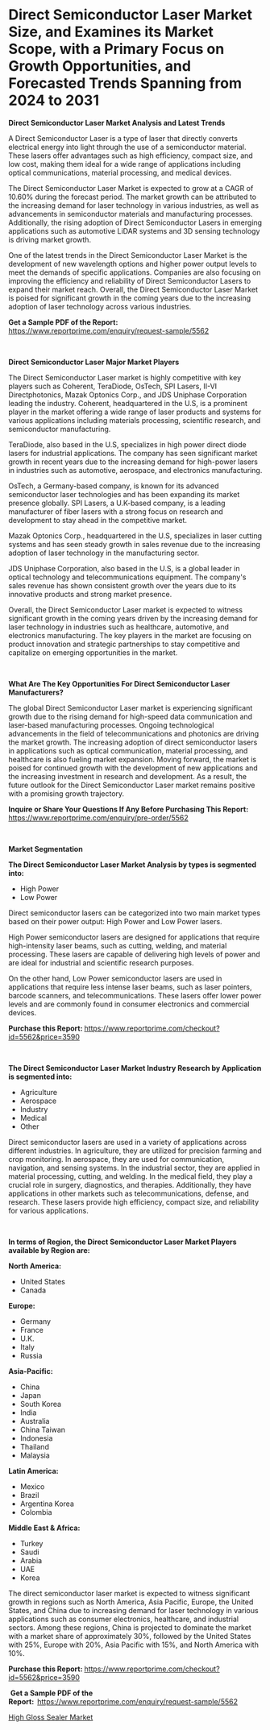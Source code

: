 <p><h1>Direct Semiconductor Laser Market Size, and Examines its Market Scope, with a Primary Focus on Growth Opportunities, and Forecasted Trends Spanning from 2024 to 2031</h1></p><p><strong>Direct Semiconductor Laser Market Analysis and Latest Trends</strong></p>
<p><p>A Direct Semiconductor Laser is a type of laser that directly converts electrical energy into light through the use of a semiconductor material. These lasers offer advantages such as high efficiency, compact size, and low cost, making them ideal for a wide range of applications including optical communications, material processing, and medical devices.</p><p>The Direct Semiconductor Laser Market is expected to grow at a CAGR of 10.60% during the forecast period. The market growth can be attributed to the increasing demand for laser technology in various industries, as well as advancements in semiconductor materials and manufacturing processes. Additionally, the rising adoption of Direct Semiconductor Lasers in emerging applications such as automotive LiDAR systems and 3D sensing technology is driving market growth.</p><p>One of the latest trends in the Direct Semiconductor Laser Market is the development of new wavelength options and higher power output levels to meet the demands of specific applications. Companies are also focusing on improving the efficiency and reliability of Direct Semiconductor Lasers to expand their market reach. Overall, the Direct Semiconductor Laser Market is poised for significant growth in the coming years due to the increasing adoption of laser technology across various industries.</p></p>
<p><strong>Get a Sample PDF of the Report:&nbsp;</strong> <a href="https://www.reportprime.com/enquiry/request-sample/5562">https://www.reportprime.com/enquiry/request-sample/5562</a></p>
<p>&nbsp;</p>
<p><strong>Direct Semiconductor Laser Major Market Players</strong></p>
<p><p>The Direct Semiconductor Laser market is highly competitive with key players such as Coherent, TeraDiode, OsTech, SPI Lasers, II-VI Directphotonics, Mazak Optonics Corp., and JDS Uniphase Corporation leading the industry. Coherent, headquartered in the U.S, is a prominent player in the market offering a wide range of laser products and systems for various applications including materials processing, scientific research, and semiconductor manufacturing.</p><p>TeraDiode, also based in the U.S, specializes in high power direct diode lasers for industrial applications. The company has seen significant market growth in recent years due to the increasing demand for high-power lasers in industries such as automotive, aerospace, and electronics manufacturing.</p><p>OsTech, a Germany-based company, is known for its advanced semiconductor laser technologies and has been expanding its market presence globally. SPI Lasers, a U.K-based company, is a leading manufacturer of fiber lasers with a strong focus on research and development to stay ahead in the competitive market.</p><p>Mazak Optonics Corp., headquartered in the U.S, specializes in laser cutting systems and has seen steady growth in sales revenue due to the increasing adoption of laser technology in the manufacturing sector.</p><p>JDS Uniphase Corporation, also based in the U.S, is a global leader in optical technology and telecommunications equipment. The company's sales revenue has shown consistent growth over the years due to its innovative products and strong market presence.</p><p>Overall, the Direct Semiconductor Laser market is expected to witness significant growth in the coming years driven by the increasing demand for laser technology in industries such as healthcare, automotive, and electronics manufacturing. The key players in the market are focusing on product innovation and strategic partnerships to stay competitive and capitalize on emerging opportunities in the market.</p></p>
<p>&nbsp;</p>
<p><strong>What Are The Key Opportunities For Direct Semiconductor Laser Manufacturers?</strong></p>
<p><p>The global Direct Semiconductor Laser market is experiencing significant growth due to the rising demand for high-speed data communication and laser-based manufacturing processes. Ongoing technological advancements in the field of telecommunications and photonics are driving the market growth. The increasing adoption of direct semiconductor lasers in applications such as optical communication, material processing, and healthcare is also fueling market expansion. Moving forward, the market is poised for continued growth with the development of new applications and the increasing investment in research and development. As a result, the future outlook for the Direct Semiconductor Laser market remains positive with a promising growth trajectory.</p></p>
<p><strong>Inquire or Share Your Questions If Any Before Purchasing This Report:</strong> <a href="https://www.reportprime.com/enquiry/pre-order/5562">https://www.reportprime.com/enquiry/pre-order/5562</a></p>
<p>&nbsp;</p>
<p><strong>Market Segmentation</strong></p>
<p><strong>The Direct Semiconductor Laser Market Analysis by types is segmented into:</strong></p>
<p><ul><li>High Power</li><li>Low Power</li></ul></p>
<p><p>Direct semiconductor lasers can be categorized into two main market types based on their power output: High Power and Low Power lasers. </p><p>High Power semiconductor lasers are designed for applications that require high-intensity laser beams, such as cutting, welding, and material processing. These lasers are capable of delivering high levels of power and are ideal for industrial and scientific research purposes.</p><p>On the other hand, Low Power semiconductor lasers are used in applications that require less intense laser beams, such as laser pointers, barcode scanners, and telecommunications. These lasers offer lower power levels and are commonly found in consumer electronics and commercial devices.</p></p>
<p><strong>Purchase this Report:&nbsp;</strong><a href="https://www.reportprime.com/checkout?id=5562&price=3590">https://www.reportprime.com/checkout?id=5562&price=3590</a></p>
<p>&nbsp;</p>
<p><strong>The Direct Semiconductor Laser Market Industry Research by Application is segmented into:</strong></p>
<p><ul><li>Agriculture</li><li>Aerospace</li><li>Industry</li><li>Medical</li><li>Other</li></ul></p>
<p><p>Direct semiconductor lasers are used in a variety of applications across different industries. In agriculture, they are utilized for precision farming and crop monitoring. In aerospace, they are used for communication, navigation, and sensing systems. In the industrial sector, they are applied in material processing, cutting, and welding. In the medical field, they play a crucial role in surgery, diagnostics, and therapies. Additionally, they have applications in other markets such as telecommunications, defense, and research. These lasers provide high efficiency, compact size, and reliability for various applications.</p></p>
<p>&nbsp;</p>
<p><strong>In terms of Region, the Direct Semiconductor Laser Market Players available by Region are:</strong></p>
<p>
    <p> <strong> North America: </strong>
        <ul>
            <li>United States</li>
            <li>Canada</li>
        </ul>
        </p> 
    <p> <strong> Europe: </strong>
        <ul>
            <li>Germany</li>
            <li>France</li>
            <li>U.K.</li>
            <li>Italy</li>
            <li>Russia</li>
        </ul>
        </p> 
    <p> <strong> Asia-Pacific: </strong>
        <ul>
            <li>China</li>
            <li>Japan</li>
            <li>South Korea</li>
            <li>India</li>
            <li>Australia</li>
            <li>China Taiwan</li>
            <li>Indonesia</li>
            <li>Thailand</li>
            <li>Malaysia</li>
        </ul>
        </p> 
    <p> <strong> Latin America: </strong>
        <ul>
            <li>Mexico</li>
            <li>Brazil</li>
            <li>Argentina Korea</li>
            <li>Colombia</li>
        </ul>
        </p> 
    <p> <strong> Middle East & Africa: </strong>
        <ul>
            <li>Turkey</li>
            <li>Saudi</li>
            <li>Arabia</li>
            <li>UAE</li>
            <li>Korea</li>
        </ul>
    </p>
    </p>
<p><p>The direct semiconductor laser market is expected to witness significant growth in regions such as North America, Asia Pacific, Europe, the United States, and China due to increasing demand for laser technology in various applications such as consumer electronics, healthcare, and industrial sectors. Among these regions, China is projected to dominate the market with a market share of approximately 30%, followed by the United States with 25%, Europe with 20%, Asia Pacific with 15%, and North America with 10%.</p></p>
<p><strong>Purchase this Report: </strong><a href="https://www.reportprime.com/checkout?id=5562&price=3590">https://www.reportprime.com/checkout?id=5562&price=3590</a></p>
<p>&nbsp;<strong>Get a Sample PDF of the Report:&nbsp;&nbsp;</strong><a href="https://www.reportprime.com/enquiry/request-sample/5562">https://www.reportprime.com/enquiry/request-sample/5562</a></p>
<p><strong></strong></p>
<p><p><a href="https://meowing-canidae-761.notion.site/High-Gloss-Sealer-Market-Size-and-Growth-Market-Segmentation-Regional-and-Country-Breakdowns-and--35c040a954e04596a5d133dc72489833">High Gloss Sealer Market</a></p></p>